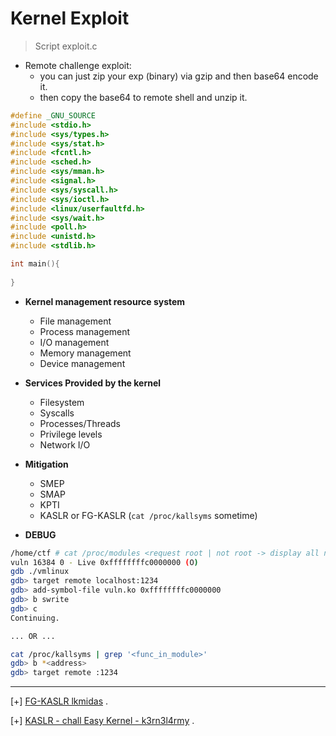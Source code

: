 # Kernel Exploit 
>Script exploit.c

- Remote challenge exploit:
  	* you can just zip your exp (binary) via gzip and then base64 encode it.
	* then copy the base64 to remote shell and unzip it.

```c
#define _GNU_SOURCE
#include <stdio.h>
#include <sys/types.h>
#include <sys/stat.h>
#include <fcntl.h>
#include <sched.h>
#include <sys/mman.h>
#include <signal.h>
#include <sys/syscall.h>
#include <sys/ioctl.h>
#include <linux/userfaultfd.h>
#include <sys/wait.h>
#include <poll.h>
#include <unistd.h>
#include <stdlib.h>

int main(){
	
}
```

- __Kernel management resource system__
	* File management 
	* Process management
	* I/O management 
	* Memory management 
	* Device management

- __Services Provided by the kernel__

	* Filesystem
	* Syscalls
	* Processes/Threads
	* Privilege levels
	* Network I/O

- __Mitigation__
	* SMEP
	* SMAP
	* KPTI
	* KASLR or FG-KASLR (`cat /proc/kallsyms` sometime)
	
- __DEBUG__
```bash
/home/ctf # cat /proc/modules <request root | not root -> display all null>
vuln 16384 0 - Live 0xffffffffc0000000 (O)
gdb ./vmlinux
gdb> target remote localhost:1234
gdb> add-symbol-file vuln.ko 0xffffffffc0000000
gdb> b swrite
gdb> c
Continuing.

... OR ...

cat /proc/kallsyms | grep '<func_in_module>'
gdb> b *<address>
gdb> target remote :1234
```

------------------------------------------------------------------------

[+] [FG-KASLR lkmidas](https://lkmidas.github.io/posts/20210205-linux-kernel-pwn-part-3/#about-kaslr-and-fg-kaslr) .

[+] [KASLR - chall Easy Kernel - k3rn3l4rmy](https://ctftime.org/writeup/31392) . 

 

